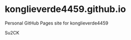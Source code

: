 # konglieverde4459.github.io
Personal GitHub Pages site for konglieverde4459



















































Su2CK
